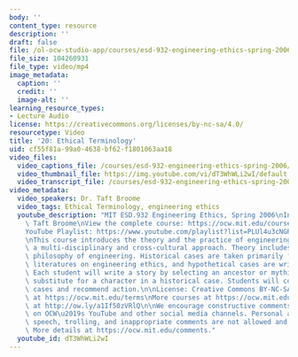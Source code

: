 ```yaml
---
body: ''
content_type: resource
description: ''
draft: false
file: /ol-ocw-studio-app/courses/esd-932-engineering-ethics-spring-2006/mitesd_932s06_lec20_360p_16_9.mp4
file_size: 104260931
file_type: video/mp4
image_metadata:
  caption: ''
  credit: ''
  image-alt: ''
learning_resource_types:
- Lecture Audio
license: https://creativecommons.org/licenses/by-nc-sa/4.0/
resourcetype: Video
title: '20: Ethical Terminology'
uid: cf55f81a-99a0-4638-bf62-f1801063aa18
video_files:
  video_captions_file: /courses/esd-932-engineering-ethics-spring-2006/1hZF_q3U7rgQ0CUJUB_DsfWLGNLvlgxtd_transcript.webvtt
  video_thumbnail_file: https://img.youtube.com/vi/dT3WhWLi2wI/default.jpg
  video_transcript_file: /courses/esd-932-engineering-ethics-spring-2006/1hZF_q3U7rgQ0CUJUB_DsfWLGNLvlgxtd_transcript.pdf
video_metadata:
  video_speakers: Dr. Taft Broome
  video_tags: Ethical Terminology, engineering ethics
  youtube_description: "MIT ESD.932 Engineering Ethics, Spring 2006\nInstructor: Dr.\
    \ Taft Broome\nView the complete course: https://ocw.mit.edu/courses/esd-932-engineering-ethics-spring-2006/\n\
    YouTube Playlist: https://www.youtube.com/playlist?list=PLUl4u3cNGP61YF5HCMnGUwJ8D-PNNs3OR\n\
    \nThis course introduces the theory and the practice of engineering ethics using\
    \ a multi-disciplinary and cross-cultural approach. Theory includes ethics and\
    \ philosophy of engineering. Historical cases are taken primarily from the scholarly\
    \ literatures on engineering ethics, and hypothetical cases are written by students.\
    \ Each student will write a story by selecting an ancestor or mythic hero as a\
    \ substitute for a character in a historical case. Students will compare these\
    \ cases and recommend action.\n\nLicense: Creative Commons BY-NC-SA\nMore information\
    \ at https://ocw.mit.edu/terms\nMore courses at https://ocw.mit.edu\nSupport OCW\
    \ at http://ow.ly/a1If50zVRlQ\n\nWe encourage constructive comments and discussion\
    \ on OCW\u2019s YouTube and other social media channels. Personal attacks, hate\
    \ speech, trolling, and inappropriate comments are not allowed and may be removed.\
    \ More details at https://ocw.mit.edu/comments."
  youtube_id: dT3WhWLi2wI
---
```

